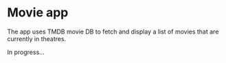 <h1>Movie app</h1>
<p>The app uses TMDB movie DB to fetch and display a list of movies that are currently in theatres.</p>
<p>In progress...</p>
<a href="https://github.com/JoeClos/TMDB-movies/assets/89244648/bb393b89-1e19-4dae-8e75-76b8609dd7a9" target="_blank" rel="noopener noreferrer"></a>
 
